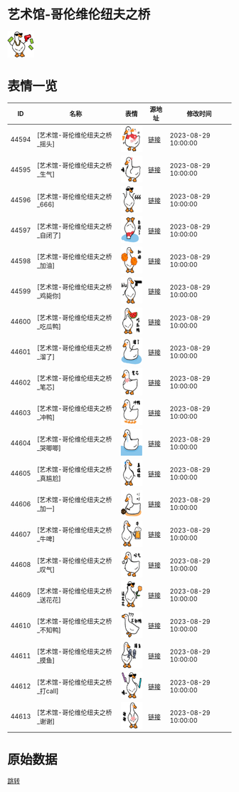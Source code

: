 # 艺术馆-哥伦维伦纽夫之桥

<img src="./cover.png" height="60" alt="cover" />

# 表情一览

|ID|名称|表情|源地址|修改时间|
|----|----|----|----|----|
|44594|[艺术馆-哥伦维伦纽夫之桥_摇头]|<img src="./pic/044594_%5B艺术馆-哥伦维伦纽夫之桥_摇头%5D.png" height="60" alt="摇头"/>|[链接](https://i0.hdslb.com/bfs/garb/4cad8e7da51c1e3d1dcc19294573689183c61f2f.png)|2023-08-29 10:00:00|
|44595|[艺术馆-哥伦维伦纽夫之桥_生气]|<img src="./pic/044595_%5B艺术馆-哥伦维伦纽夫之桥_生气%5D.png" height="60" alt="生气"/>|[链接](https://i0.hdslb.com/bfs/garb/d4a99e17cc11c8631cc8c90dfb15f4184a7646ae.png)|2023-08-29 10:00:00|
|44596|[艺术馆-哥伦维伦纽夫之桥_666]|<img src="./pic/044596_%5B艺术馆-哥伦维伦纽夫之桥_666%5D.png" height="60" alt="666"/>|[链接](https://i0.hdslb.com/bfs/garb/3d6907ac1f730051a0c8e4790e98568afb429fd0.png)|2023-08-29 10:00:00|
|44597|[艺术馆-哥伦维伦纽夫之桥_自闭了]|<img src="./pic/044597_%5B艺术馆-哥伦维伦纽夫之桥_自闭了%5D.png" height="60" alt="自闭了"/>|[链接](https://i0.hdslb.com/bfs/garb/f2d4be32fb049b3b9eed0441d94680a9d9fc478f.png)|2023-08-29 10:00:00|
|44598|[艺术馆-哥伦维伦纽夫之桥_加油]|<img src="./pic/044598_%5B艺术馆-哥伦维伦纽夫之桥_加油%5D.png" height="60" alt="加油"/>|[链接](https://i0.hdslb.com/bfs/garb/4d3beb8c3e076734ea1a268e235027c063db3111.png)|2023-08-29 10:00:00|
|44599|[艺术馆-哥伦维伦纽夫之桥_鸡毙你]|<img src="./pic/044599_%5B艺术馆-哥伦维伦纽夫之桥_鸡毙你%5D.png" height="60" alt="鸡毙你"/>|[链接](https://i0.hdslb.com/bfs/garb/bbaec52b5826749eeeb170d4effb28c08fd6ab29.png)|2023-08-29 10:00:00|
|44600|[艺术馆-哥伦维伦纽夫之桥_吃瓜鸭]|<img src="./pic/044600_%5B艺术馆-哥伦维伦纽夫之桥_吃瓜鸭%5D.png" height="60" alt="吃瓜鸭"/>|[链接](https://i0.hdslb.com/bfs/garb/d7f4d95d2a43e2b0509b42ad88dedd3553427269.png)|2023-08-29 10:00:00|
|44601|[艺术馆-哥伦维伦纽夫之桥_溜了]|<img src="./pic/044601_%5B艺术馆-哥伦维伦纽夫之桥_溜了%5D.png" height="60" alt="溜了"/>|[链接](https://i0.hdslb.com/bfs/garb/36a6d972c8c74066dbe472131d7e01c1c8248e28.png)|2023-08-29 10:00:00|
|44602|[艺术馆-哥伦维伦纽夫之桥_笔芯]|<img src="./pic/044602_%5B艺术馆-哥伦维伦纽夫之桥_笔芯%5D.png" height="60" alt="笔芯"/>|[链接](https://i0.hdslb.com/bfs/garb/5d4b72b18aa0ea18d75757a49c4f94deaaa70dfb.png)|2023-08-29 10:00:00|
|44603|[艺术馆-哥伦维伦纽夫之桥_冲鸭]|<img src="./pic/044603_%5B艺术馆-哥伦维伦纽夫之桥_冲鸭%5D.png" height="60" alt="冲鸭"/>|[链接](https://i0.hdslb.com/bfs/garb/c50f43b4803a8b2c0761f4631ec04f0ae7aff721.png)|2023-08-29 10:00:00|
|44604|[艺术馆-哥伦维伦纽夫之桥_哭唧唧]|<img src="./pic/044604_%5B艺术馆-哥伦维伦纽夫之桥_哭唧唧%5D.png" height="60" alt="哭唧唧"/>|[链接](https://i0.hdslb.com/bfs/garb/1b403294c5f0ffd7c337d7050c473c4914bb6dea.png)|2023-08-29 10:00:00|
|44605|[艺术馆-哥伦维伦纽夫之桥_真尴尬]|<img src="./pic/044605_%5B艺术馆-哥伦维伦纽夫之桥_真尴尬%5D.png" height="60" alt="真尴尬"/>|[链接](https://i0.hdslb.com/bfs/garb/e0ffcf165889d000fafecaa8e470152ce7877e7d.png)|2023-08-29 10:00:00|
|44606|[艺术馆-哥伦维伦纽夫之桥_加一]|<img src="./pic/044606_%5B艺术馆-哥伦维伦纽夫之桥_加一%5D.png" height="60" alt="加一"/>|[链接](https://i0.hdslb.com/bfs/garb/6e30cac8c419d0aca427ce9d42581eb96ddcc75c.png)|2023-08-29 10:00:00|
|44607|[艺术馆-哥伦维伦纽夫之桥_牛啤]|<img src="./pic/044607_%5B艺术馆-哥伦维伦纽夫之桥_牛啤%5D.png" height="60" alt="牛啤"/>|[链接](https://i0.hdslb.com/bfs/garb/bff76bf9f13e846dc162e62599d024e246cc041b.png)|2023-08-29 10:00:00|
|44608|[艺术馆-哥伦维伦纽夫之桥_叹气]|<img src="./pic/044608_%5B艺术馆-哥伦维伦纽夫之桥_叹气%5D.png" height="60" alt="叹气"/>|[链接](https://i0.hdslb.com/bfs/garb/ca4db8f45c4126f1d81031bdbeebfbfed66816fe.png)|2023-08-29 10:00:00|
|44609|[艺术馆-哥伦维伦纽夫之桥_送花花]|<img src="./pic/044609_%5B艺术馆-哥伦维伦纽夫之桥_送花花%5D.png" height="60" alt="送花花"/>|[链接](https://i0.hdslb.com/bfs/garb/10f5d046fd47dcab12de66a5250e78af5c89a616.png)|2023-08-29 10:00:00|
|44610|[艺术馆-哥伦维伦纽夫之桥_不知鸭]|<img src="./pic/044610_%5B艺术馆-哥伦维伦纽夫之桥_不知鸭%5D.png" height="60" alt="不知鸭"/>|[链接](https://i0.hdslb.com/bfs/garb/636c20693b3f0b986ae9ca200730dbc948fa1ffe.png)|2023-08-29 10:00:00|
|44611|[艺术馆-哥伦维伦纽夫之桥_摸鱼]|<img src="./pic/044611_%5B艺术馆-哥伦维伦纽夫之桥_摸鱼%5D.png" height="60" alt="摸鱼"/>|[链接](https://i0.hdslb.com/bfs/garb/b83af51ea04d551d6d28cf8ae5ba1c245cfc81cc.png)|2023-08-29 10:00:00|
|44612|[艺术馆-哥伦维伦纽夫之桥_打call]|<img src="./pic/044612_%5B艺术馆-哥伦维伦纽夫之桥_打call%5D.png" height="60" alt="打call"/>|[链接](https://i0.hdslb.com/bfs/garb/2b4c1334f01ef18dc3bd26217cae69d5eb63f02d.png)|2023-08-29 10:00:00|
|44613|[艺术馆-哥伦维伦纽夫之桥_谢谢]|<img src="./pic/044613_%5B艺术馆-哥伦维伦纽夫之桥_谢谢%5D.png" height="60" alt="谢谢"/>|[链接](https://i0.hdslb.com/bfs/garb/00ee6b9edc948ac4ecba909087871bd388e18eb5.png)|2023-08-29 10:00:00|

# 原始数据

[跳转](./raw.json)

